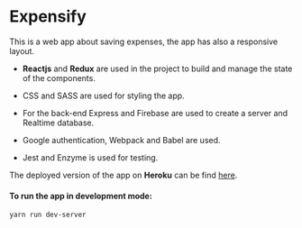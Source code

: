 # Expensify

This is a web app about saving expenses, the app has also a responsive layout.

- **Reactjs** and **Redux** are used in the project to build and manage the state of the components.

- CSS and SASS are used for styling the app.

- For the back-end Express and Firebase are used to create a server and Realtime database.

- Google authentication, Webpack and Babel are used.

- Jest and Enzyme is used for testing.

 The deployed version of the app on **Heroku** can be find [here](https://expensify-reactjs-course-udemy.herokuapp.com/dashboard).
 
 
 #### To run the app in development mode:
 
	yarn run dev-server